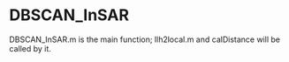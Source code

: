 # DBSCAN_InSAR
DBSCAN_InSAR.m is the main function;
llh2local.m and calDistance will be called by it.
